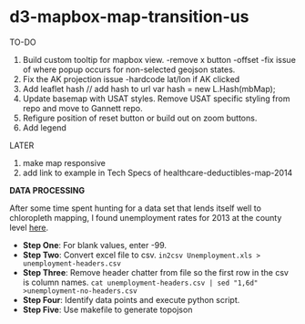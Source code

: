 d3-mapbox-map-transition-us
===========================

TO-DO
1. Build custom tooltip for mapbox view.
	-remove x button
	-offset
	-fix issue of where popup occurs for non-selected geojson states.
2. Fix the AK projection issue
	-hardcode lat/lon if AK clicked	
3. Add leaflet hash
	  // add hash to url
  	 var hash = new L.Hash(mbMap);
4. Update basemap with USAT styles. Remove USAT specific styling from repo and move to Gannett repo.
5. Refigure position of reset button or build out on zoom buttons.
6. Add legend



LATER
1. make map responsive
2. add link to example in Tech Specs of healthcare-deductibles-map-2014

<strong>DATA PROCESSING</strong>

After some time spent hunting for a data set that lends itself well to chloropleth mapping, I found unemployment rates for 2013 at the county level [here](http://www.ers.usda.gov/data-products/county-level-data-sets/download-data.aspx).
<ul>
<li><strong>Step One</strong>: For blank values, enter -99.	
<li><strong>Step Two</strong>: Convert excel file to csv. <code>in2csv Unemployment.xls > unemployment-headers.csv</code></li>
<li><strong>Step Three</strong>: Remove header chatter from file so the first row in the csv is column names. <code>cat unemployment-headers.csv | sed "1,6d" >unemployment-no-headers.csv</code></li>
<li><strong>Step Four</strong>: Identify data points and execute python script.</li>
<li><strong>Step Five</strong>: Use makefile to generate topojson</li>
</ul>